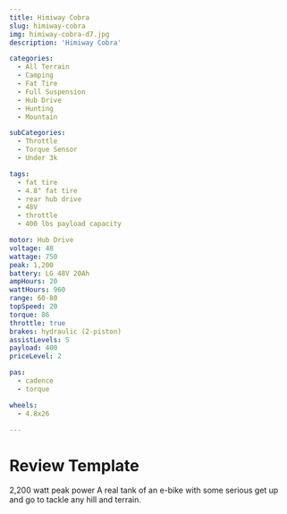 ```yaml
---
title: Himiway Cobra
slug: himiway-cobra
img: himiway-cobra-d7.jpg
description: 'Himiway Cobra'

categories:
  - All Terrain
  - Camping
  - Fat Tire
  - Full Suspension
  - Hub Drive
  - Hunting
  - Mountain

subCategories:
  - Throttle
  - Torque Sensor
  - Under 3k

tags:
  - fat tire
  - 4.8" fat tire
  - rear hub drive
  - 48V
  - throttle
  - 400 lbs payload capacity

motor: Hub Drive
voltage: 48
wattage: 750
peak: 1,200
battery: LG 48V 20Ah
ampHours: 20
wattHours: 960
range: 60-80
topSpeed: 20
torque: 86
throttle: true
brakes: hydraulic (2-piston)
assistLevels: 5
payload: 400
priceLevel: 2

pas:
  - cadence
  - torque

wheels:
  - 4.8x26

---
```


# Review Template

2,200 watt peak power
A real tank of an e-bike with some serious get up and go to tackle any hill and terrain.
